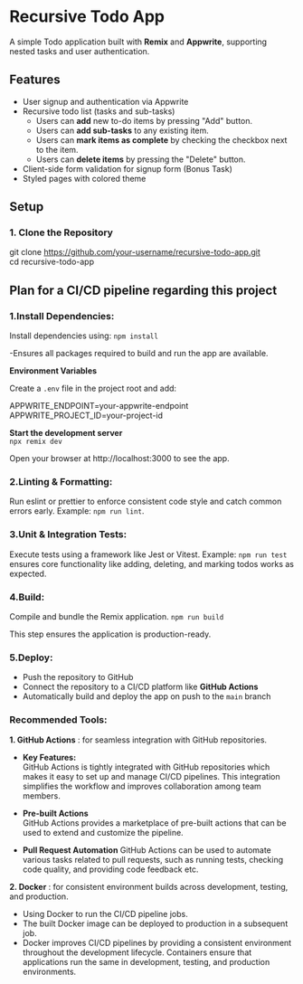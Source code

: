 # Recursive Todo App
A simple Todo application built with **Remix** and **Appwrite**, supporting nested tasks and user authentication.

## Features
- User signup and authentication via Appwrite
- Recursive todo list (tasks and sub-tasks)
   - Users can **add** new to-do items by pressing "Add" button. 
   - Users can **add sub-tasks** to any existing item. 
   - Users can **mark items as complete** by checking the checkbox next to the item. 
   - Users can **delete items** by pressing the "Delete" button. 
- Client-side form validation for signup form (Bonus Task)
- Styled pages with colored theme

## Setup
### 1. Clone the Repository

git clone https://github.com/your-username/recursive-todo-app.git  
cd recursive-todo-app

## Plan for a CI/CD pipeline regarding this project

### 1.Install Dependencies:
Install dependencies using:
`npm install`

-Ensures all packages required to build and run the app are available.

**Environment Variables**

Create a `.env` file in the project root and add:

APPWRITE_ENDPOINT=your-appwrite-endpoint  
APPWRITE_PROJECT_ID=your-project-id  

**Start the development server**  
`npx remix dev`

Open your browser at http://localhost:3000 to see the app.

### 2.Linting & Formatting:
Run eslint or prettier to enforce consistent code style and catch common errors early.
Example: `npm run lint`.

### 3.Unit & Integration Tests:
Execute tests using a framework like Jest or Vitest.
Example: `npm run test` ensures core functionality like adding, deleting, and marking todos works as expected.

### 4.Build:
Compile and bundle the Remix application.
`npm run build`

This step ensures the application is production-ready.

### 5.Deploy:

- Push the repository to GitHub  
- Connect the repository to a CI/CD platform like **GitHub Actions**  
- Automatically build and deploy the app on push to the `main` branch

### Recommended Tools:
**1. GitHub Actions** : for seamless integration with GitHub repositories.   

- **Key Features:**  
GitHub Actions is tightly integrated with GitHub repositories which makes it easy to set up and manage CI/CD pipelines. This integration simplifies the workflow and improves collaboration among team members.    

- **Pre-built Actions**  
GitHub Actions provides a marketplace of pre-built actions that can be used to extend and customize the pipeline.  
  
- **Pull Request Automation**
GitHub Actions can be used to automate various tasks related to pull requests, such as running tests, checking code quality, and providing code feedback etc.  

**2. Docker** : for consistent environment builds across development, testing, and production.  
- Using Docker to run the CI/CD pipeline jobs.  
- The built Docker image can be deployed to production in a subsequent job.
- Docker improves CI/CD pipelines by providing a consistent environment throughout the development lifecycle. Containers ensure that applications run the same in development, testing, and production environments.

